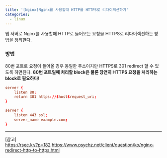 ```yaml
---
title: '[Nginx]Nginx를 사용할때 HTTP를 HTTPS로 리다이렉션하기'
categories:
  - linux
---
```


웹 서버로 Nginx를 사용할때 HTTP로 들어오는 요청을 HTTPS로 리다이렉션하는 방법을 정리한다.

### 방법

80번 포트로 요청이 들어올 경우 동일한 주소이지만 HTTPS로 301 redirect 할 수 있도록 하면된다. **80번 포트일때 처리할 block은 물론 당연히 HTTPS 요청을 처리하는 block로 필요하다!**

```conf
server {
    listen 80;
    return 301 https://$host$request_uri;
}

server {
    listen 443 ssl;
    server_name example.com;
}
```

---

[참고]  
https://rsec.kr/?p=182
https://www.psychz.net/client/question/ko/nginx-redirect-http-to-https.html
